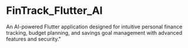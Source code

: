 # FinTrack_Flutter_AI
An AI-powered Flutter application designed for intuitive personal finance tracking, budget planning, and savings goal management with advanced features and security."
